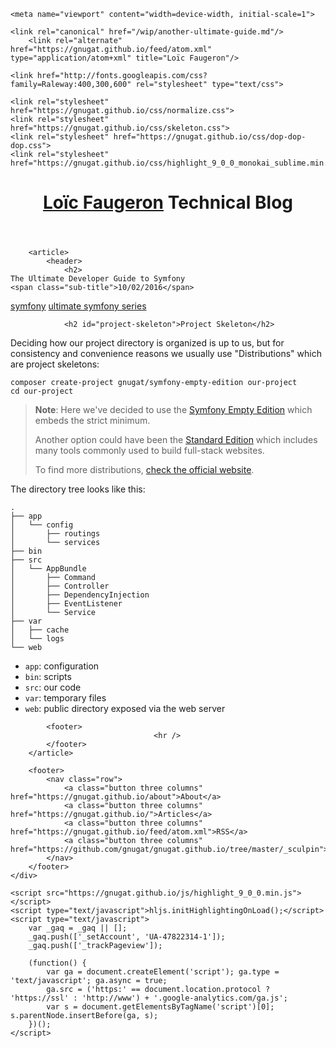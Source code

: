 <!DOCTYPE html>
<html lang="en">
<head>
    <meta charset="utf-8">
    <title>The Ultimate Developer Guide to Symfony &mdash; Loïc Faugeron &mdash; Technical Blog</title>
    <meta name="description" content="Technical articles about Symfony and TDD">
    <meta name="author" content="Loïc Faugeron">

    <meta name="viewport" content="width=device-width, initial-scale=1">

    <link rel="canonical" href="/wip/another-ultimate-guide.md"/>
        <link rel="alternate" href="https://gnugat.github.io/feed/atom.xml" type="application/atom+xml" title="Loïc Faugeron"/>
    
    <link href="http://fonts.googleapis.com/css?family=Raleway:400,300,600" rel="stylesheet" type="text/css">

    <link rel="stylesheet" href="https://gnugat.github.io/css/normalize.css">
    <link rel="stylesheet" href="https://gnugat.github.io/css/skeleton.css">
    <link rel="stylesheet" href="https://gnugat.github.io/css/dop-dop-dop.css">
    <link rel="stylesheet" href="https://gnugat.github.io/css/highlight_9_0_0_monokai_sublime.min.css">
</head>
<body>
    <div class="container">
        <header class="title">
            <h1>
                <a href="https://gnugat.github.io/">Loïc Faugeron</a>
                <span class="sub-title">Technical Blog</span>
            </h1>
        </header>

        <article>
            <header>
                <h2>
    The Ultimate Developer Guide to Symfony
    <span class="sub-title">10/02/2016</span>
</h2>
                            <nav>
                                                            <a class="button " href="https://gnugat.github.io/tags/symfony">symfony</a>
                                                            <a class="button " href="https://gnugat.github.io/tags/ultimate%20symfony%20series">ultimate symfony series</a>
                    </nav>
                </header>

                <h2 id="project-skeleton">Project Skeleton</h2>

<p>Deciding how our project directory is organized is up to us, but for consistency
and convenience reasons we usually use "Distributions" which are project skeletons:</p>

<pre><code>composer create-project gnugat/symfony-empty-edition our-project
cd our-project
</code></pre>

<blockquote>
  <p><strong>Note</strong>: Here we've decided to use the <a href="https://github.com/gnugat/symfony-empty-edition">Symfony Empty Edition</a>
  which embeds the strict minimum.</p>
  
  <p>Another option could have been the <a href="https://github.com/symfony/symfony-standard">Standard Edition</a>
  which includes many tools commonly used to build full-stack websites.</p>
  
  <p>To find more distributions, <a href="http://symfony.com/distributions">check the official website</a>.</p>
</blockquote>

<p>The directory tree looks like this:</p>

<pre><code>.
├── app
│   └── config
│       ├── routings
│       └── services
├── bin
├── src
│   └── AppBundle
│       ├── Command
│       ├── Controller
│       ├── DependencyInjection
│       ├── EventListener
│       └── Service
├── var
│   ├── cache
│   └── logs
└── web
</code></pre>

<ul>
<li><code>app</code>: configuration</li>
<li><code>bin</code>: scripts</li>
<li><code>src</code>: our code</li>
<li><code>var</code>: temporary files</li>
<li><code>web</code>: public directory exposed via the web server</li>
</ul>


            <footer>
                                    <hr />
            </footer>
        </article>

        <footer>
            <nav class="row">
                <a class="button three columns" href="https://gnugat.github.io/about">About</a>
                <a class="button three columns" href="https://gnugat.github.io/">Articles</a>
                <a class="button three columns" href="https://gnugat.github.io/feed/atom.xml">RSS</a>
                <a class="button three columns" href="https://github.com/gnugat/gnugat.github.io/tree/master/_sculpin">Sources</a>
            </nav>
        </footer>
    </div>

    <script src="https://gnugat.github.io/js/highlight_9_0_0.min.js"></script>
    <script type="text/javascript">hljs.initHighlightingOnLoad();</script>
    <script type="text/javascript">
        var _gaq = _gaq || [];
        _gaq.push(['_setAccount', 'UA-47822314-1']);
        _gaq.push(['_trackPageview']);

        (function() {
            var ga = document.createElement('script'); ga.type = 'text/javascript'; ga.async = true;
            ga.src = ('https:' == document.location.protocol ? 'https://ssl' : 'http://www') + '.google-analytics.com/ga.js';
            var s = document.getElementsByTagName('script')[0]; s.parentNode.insertBefore(ga, s);
        })();
    </script>
</body>
</html>
